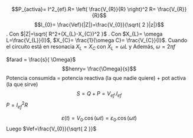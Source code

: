 
$$P_{activa}= I^2_{ef}.R= \left( \frac{V_{R}}{R} \right)^2 R= \frac{V_{R}}{R}$$
$$I_{0}= \frac{Vef}{|Z|}=\frac{V_{0}}{\sqrt{ 2 }|z|}$$. Con $|Z|=\sqrt{ R^2+(X_{L}-X_{C})^2 }$ . Con $X_{L}= \omega L=\frac{V_{L}}{I}$, $X_{C}= \frac{1}{\omega C}= \frac{V_{C}}{I}$.
Cuando el circuito está en resonacia $X_{L}=X_{C}$ con $X_{L}= \omega L$ y  Además, $\omega = 2\pi f$

$farad = \frac{s}{ \Omega}$ 
$$henry= \frac{\Omega}{s}$$
Potencia consumida = potencia reactiva (la que nadie quiere) + pot activa (la que sirve)
$$S=Q+P=V_{ef}.I_{ef}$$
$P = I_{ef}^2R$

$$\varepsilon(t)=V_{0}.\cos(\omega t)=\varepsilon_{0}.\cos(\omega t) $$
Luego $Vef=\frac{V_{0}}{\sqrt{ 2 }}$
